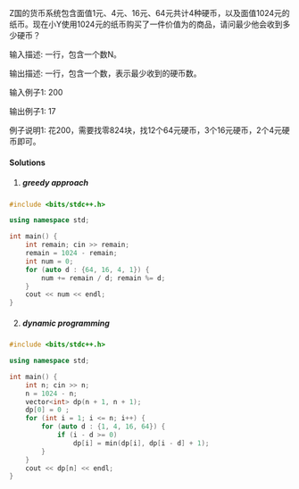 Z国的货币系统包含面值1元、4元、16元、64元共计4种硬币，以及面值1024元的纸币。现在小Y使用1024元的纸币购买了一件价值为的商品，请问最少他会收到多少硬币？

输入描述:
一行，包含一个数N。

输出描述:
一行，包含一个数，表示最少收到的硬币数。

输入例子1:
200

输出例子1:
17

例子说明1:
花200，需要找零824块，找12个64元硬币，3个16元硬币，2个4元硬币即可。

#### Solutions

1. ##### greedy approach

```c++
#include <bits/stdc++.h>

using namespace std;

int main() {
    int remain; cin >> remain;
    remain = 1024 - remain;
    int num = 0;
    for (auto d : {64, 16, 4, 1}) {
        num += remain / d; remain %= d;
    }
    cout << num << endl;
}
```

2. ##### dynamic programming

```c++
#include <bits/stdc++.h>

using namespace std;

int main() {
    int n; cin >> n;
    n = 1024 - n;
    vector<int> dp(n + 1, n + 1);
    dp[0] = 0 ;
    for (int i = 1; i <= n; i++) {
        for (auto d : {1, 4, 16, 64}) {
            if (i - d >= 0)
                dp[i] = min(dp[i], dp[i - d] + 1);
        }
    }
    cout << dp[n] << endl;
}
```